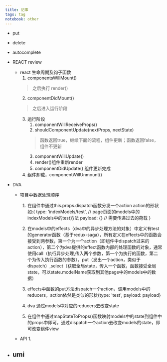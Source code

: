 ```yaml
---
title: 记事
tags: tag
notebook: other
---
```

- put
- delete
- autocomplete

- REACT review
    - react 生命周期及钩子函数
        1. componentsWillMount()
        > 之后执行 render()
        2. componentDidMount()
        > 之后进入运行阶段
        3. 运行阶段
            1. componentWillReceiveProps()
            2. shouldComponentUpdate(nextProps, nextState)
            > 函数返回true，继续下面的流程，组件更新；函数返回false，组件不更新
            3. componentWillUpdate()
            4. render()组件重新render
            5. componentDidUpdate() 组件更新完成
        4. 组件卸载，componentWillUnmount()


- DVA 
    - 项目中数据处理顺序
        1. 在组件中通过this.props.dispatch函数分发一个action
            action的形状如:{
                type: 'indexModels/test', // page页面的models中的indexModels中的test方法
                payload: {} // 需要传递过去的荷载
            }
            
        2. 在models中的effects（dva中的异步处理方法的对象）中定义有test的generator函数（基于redux-saga），所有定义在effects中的函数会接受到两参数，第一个为一个action（即组件中dispatch过来的action），第二个为dva提供的effect函数内部的处理函数的对象，通常使用call（执行异步处理,传入两个参数，第一个为执行的函数，第二个为传入执行函数的参数），put（发出一个action，类似于dispatch）,select（获取全局state，传入一个函数，函数接受全局state，可以state.modelName获取到其他page中的models中的数据）

        3. effects中函数的put方法dispatch一个action，调用models中的reducers，action依然是类似的形状{type: 'test', payload: payload}

        4. dva 通过models中对应的reducers去改变state

        5. 在组件中通过mapStateToProps()函数映射models中的state到组件中的props中即可，通过dispatch一个action去改变models的state，即可改变组件view

    - API
        1. 

- umi
    - 
